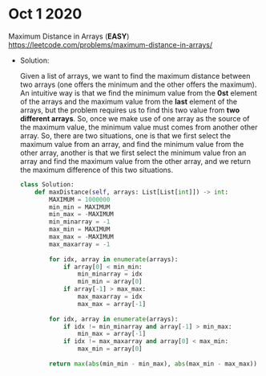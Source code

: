 # Oct 1 2020

Maximum Distance in Arrays (**EASY**)
https://leetcode.com/problems/maximum-distance-in-arrays/

- Solution:

    Given a list of arrays, we want to find the maximum distance between two arrays (one offers the minimum and the other offers the maximum). An intuitive way is that we find the minimum value from the **0st** element of the arrays and the maximum value from the **last** element of the arrays, but the problem requires us to find this two value from **two different arrays**. So, once we make use of one array as the source of the maximum value, the minimum value must comes from another other array. So, there are two situations, one is that we first select the maximum value from an array, and find the minimum value from the other array, another is that we first select the minimum value fron an array and find the maximum value from the other array, and we return the maximum difference of this two situations. 

    ```python
    class Solution:
        def maxDistance(self, arrays: List[List[int]]) -> int:
            MAXIMUM = 1000000
            min_min = MAXIMUM
            min_max = -MAXIMUM
            min_minarray = -1
            max_min = MAXIMUM
            max_max = -MAXIMUM
            max_maxarray = -1
            
            for idx, array in enumerate(arrays):
                if array[0] < min_min:
                    min_minarray = idx
                    min_min = array[0]
                if array[-1] > max_max:
                    max_maxarray = idx
                    max_max = array[-1]
                    
            for idx, array in enumerate(arrays):
                if idx != min_minarray and array[-1] > min_max:
                    min_max = array[-1]
                if idx != max_maxarray and array[0] < max_min:
                    max_min = array[0]
                    
            return max(abs(min_min - min_max), abs(max_min - max_max))
    ```